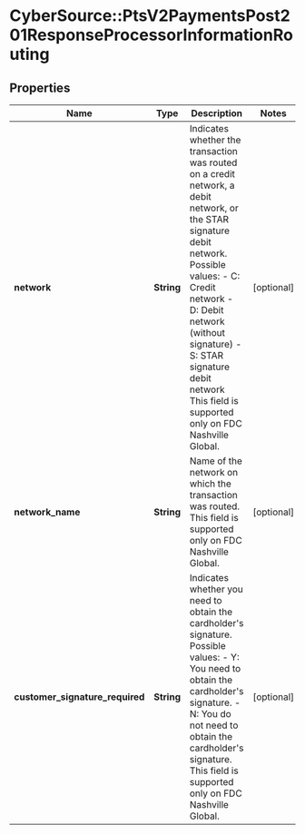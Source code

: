 # CyberSource::PtsV2PaymentsPost201ResponseProcessorInformationRouting

## Properties
Name | Type | Description | Notes
------------ | ------------- | ------------- | -------------
**network** | **String** | Indicates whether the transaction was routed on a credit network, a debit network, or the STAR signature debit network.  Possible values: - C: Credit network - D: Debit network (without signature) - S: STAR signature debit network  This field is supported only on FDC Nashville Global.  | [optional] 
**network_name** | **String** | Name of the network on which the transaction was routed.  This field is supported only on FDC Nashville Global.  | [optional] 
**customer_signature_required** | **String** | Indicates whether you need to obtain the cardholder&#39;s signature.  Possible values: - Y: You need to obtain the cardholder&#39;s signature. - N: You do not need to obtain the cardholder&#39;s signature.  This field is supported only on FDC Nashville Global.  | [optional] 


